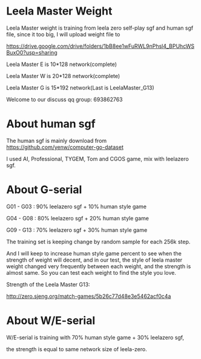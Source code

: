 # Leela Master Weight
Leela Master weight is training from leela zero self-play sgf and human sgf file, since it too big, I will upload weight file to 

https://drive.google.com/drive/folders/1bB8ee1wFuRWL9nPhsl4_BPUhcWSBuxO0?usp=sharing

Leela Master E is 10*128 network(complete)

Leela Master W is 20*128 network(complete)

Leela Master G is 15*192 network(Last is LeelaMaster_G13)

Welcome to our discuss qq group: 693862763

# About human sgf 
The human sgf is mainly download from https://github.com/yenw/computer-go-dataset

I used AI, Professional, TYGEM, Tom and CGOS game, mix with leelazero sgf.

# About G-serial

G01 - G03 : 90% leelazero sgf + 10% human style game

G04 - G08 : 80% leelazero sgf + 20% human style game

G09 - G13 : 70% leelazero sgf + 30% human style game

The training set is keeping change by random sample for each 256k step.

And I will keep to increase human style game percent to see when the strength of weight will decent, and in our test, the style of leela master weight changed very frequently between each weight, and the strength is almost same. So you can test each weight to find the style you love.

Strength of the Leela Master G13:

http://zero.sjeng.org/match-games/5b26c77d48e3e5462acf0c4a

# About W/E-serial
W/E-serial is training with 70% human style game + 30% leelazero sgf,

the strength is equal to same network size of leela-zero.
